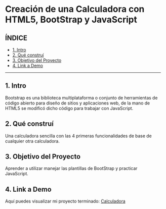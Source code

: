 # Creación de una Calculadora con HTML5, BootStrap y JavaScript

## **ÍNDICE**

* [1. Intro](#)
* [2. Qué construí](#)
* [3. Objetivo del Proyecto](#)
* [4. Link a Demo](#)

****

## 1. Intro

Bootstrap es una biblioteca multiplataforma o conjunto de herramientas de código abierto para diseño de sitios y aplicaciones web, de la mano de HTML5 se modificó dicho código para trabajar con JavaScript.

## 2. Qué construí

Una calculadora sencilla con las 4 primeras funcionalidades de base de cualquier otra calculadora.

## 3. Objetivo del Proyecto
Aprender a utilizar manejar las plantillas de BootStrap y practicar JavaScript.

## 4. Link a Demo
Aquí puedes visualizar mi proyecto terminado: [Calculadora](https://keniamontalvo-calculadora.netlify.app/)

